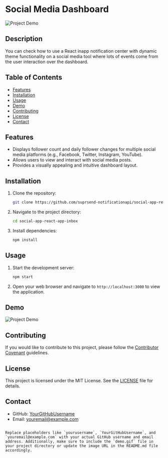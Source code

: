 # Social Media Dashboard

![Project Demo]([demo.gif](https://suprsend-notificationapi.github.io/social-app-react-app-inbox/))

## Description

You can check how to use a React inapp notification center with dynamic theme functionality on a social media tool where lots of events come from the user interaction over the dashboard. 

## Table of Contents

- [Features](#features)
- [Installation](#installation)
- [Usage](#usage)
- [Demo](#demo)
- [Contributing](#contributing)
- [License](#license)
- [Contact](#contact)

## Features

- Displays follower count and daily follower changes for multiple social media platforms (e.g., Facebook, Twitter, Instagram, YouTube).
- Allows users to view and interact with social media posts.
- Provides a visually appealing and intuitive dashboard layout.

## Installation

1. Clone the repository:

   ```bash
   git clone https://github.com/suprsend-notificationapi/social-app-react-app-inbox
   ```

2. Navigate to the project directory:

   ```bash
   cd social-app-react-app-inbox
   ```

3. Install dependencies:

   ```bash
   npm install
   ```

## Usage

1. Start the development server:

   ```bash
   npm start
   ```

2. Open your web browser and navigate to `http://localhost:3000` to view the application.

## Demo

![Project Demo]([demo.gif](https://suprsend-notificationapi.github.io/social-app-react-app-inbox/))

## Contributing

If you would like to contribute to this project, please follow the [Contributor Covenant](CONTRIBUTING.md) guidelines.

## License

This project is licensed under the MIT License. See the [LICENSE](LICENSE) file for details.

## Contact

- GitHub: [YourGitHubUsername](https://github.com/YourGitHubUsername)
- Email: youremail@example.com
```

Replace placeholders like `yourusername`, `YourGitHubUsername`, and `youremail@example.com` with your actual GitHub username and email address. Additionally, make sure to include the `demo.gif` file in your project directory or update the image URL in the README.md file accordingly.
